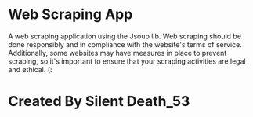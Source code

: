 # Web Scraping App
A web scraping application using the Jsoup lib.
Web scraping should be done responsibly and in compliance with the website's terms of service. Additionally, some websites may have measures in place to prevent scraping, so it's important to ensure that your scraping activities are legal and ethical. (:

# Created By Silent Death_53
